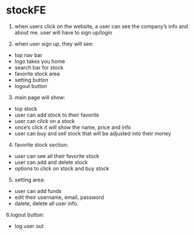 
# stockFE


1. when users click on the website, a user can see the company’s info and about me.
user will have to sign up/login

2. when user sign up, they will see:

<ul>
  <li>top nav bar</li>
  <li>logo takes you home</li>
  <li>search bar for stock</li>
  <li>favorite stock area</li>
  <li>setting button </li>
  <li>logout button</li>
</ul>

3. main page will show:
<ul>
  <li>top stock</li>
  <li>user can add stock to their favorite </li>
  <li>user can click on a stock</li>
  <li>once’s click it will show the name, price and info</li>
  <li>user can buy and sell stock that will be adjusted into their money</li>
</ul>

4. favorite stock section:

<ul>
  <li>user can see all their favorite stock</li>
  <li>user can add and delete stock </li>
  <li>options to click on stock and buy stock</li>
</ul>

5. setting area:

<ul>
  <li>user can add funds</li>
  <li>edit their username, email, password</li>
  <li>dalete, delete all user info. </li>
</ul>


6.logout button:
<ul>
<li>log user out</li>
</ul>

